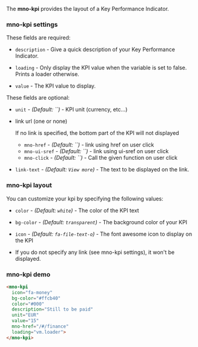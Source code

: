The **mno-kpi** provides the layout of a Key Performance Indicator.

### mno-kpi settings

These fields are required:
* `description` -
  Give a quick description of your Key Performance Indicator.

* `loading` -
  Only display the KPI value when the variable is set to false. Prints a loader otherwise.
  
* `value` -
  The KPI value to display.

These fields are optional:
* `unit` -
  _(Default: ``)_ -
  KPI unit (currency, etc...)

* link url (one or none)

  If no link is specified, the bottom part of the KPI will not displayed
  * `mno-href` -
    _(Default: ``)_ -
    link using href on user click
  * `mno-ui-sref` -
    _(Default: ``)_ -
    link using ui-sref on user click
  * `mno-click` -
    _(Default: ``)_ -
    Call the given function on user click

* `link-text` -
  _(Default: `View more`)_ -
  The text to be displayed on the link.
     
### mno-kpi layout
You can customize your kpi by specifying the following values:

* `color` -
  _(Default: `white`)_ -
  The color of the KPI text

* `bg-color` -
  _(Default: `transparent`)_ -
  The background color of your KPI

* `icon` -
  _(Default: `fa-file-text-o`)_ -
  The font awesome icon to display on the KPI

* If you do not specify any link (see mno-kpi settings), it won't be displayed.
     
### mno-kpi demo
``` html
<mno-kpi
  icon="fa-money" 
  bg-color="#ffcb40"
  color="#000"
  description="Still to be paid"
  unit="EUR" 
  value="15"
  mno-href="/#/finance"
  loading="vm.loader">
</mno-kpi>
```

